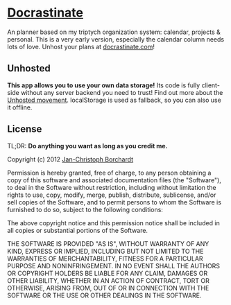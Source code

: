 # [Docrastinate](http://docrastinate.com)

An planner based on my triptych organization system: calendar, projects & personal.
This is a very early version, especially the calendar column needs lots of love.
Unhost your plans at [docrastinate.com](http://docrastinate.com)!


## Unhosted

**This app allows you to use your own data storage!** Its code is fully client-side without any server backend you need to trust! Find out more about the [Unhosted movement](http://unhosted.org). localStorage is used as fallback, so you can also use it offline.



## License

TL;DR: **Do anything you want as long as you credit me.**

Copyright (c) 2012 [Jan-Christoph Borchardt](http://jancborchardt.net)

Permission is hereby granted, free of charge, to any person obtaining a copy of this software and associated documentation files (the "Software"), to deal in the Software without restriction, including without limitation the rights to use, copy, modify, merge, publish, distribute, sublicense, and/or sell copies of the Software, and to permit persons to whom the Software is furnished to do so, subject to the following conditions:

The above copyright notice and this permission notice shall be included in all copies or substantial portions of the Software.

THE SOFTWARE IS PROVIDED "AS IS", WITHOUT WARRANTY OF ANY KIND, EXPRESS OR IMPLIED, INCLUDING BUT NOT LIMITED TO THE WARRANTIES OF MERCHANTABILITY, FITNESS FOR A PARTICULAR PURPOSE AND NONINFRINGEMENT. IN NO EVENT SHALL THE AUTHORS OR COPYRIGHT HOLDERS BE LIABLE FOR ANY CLAIM, DAMAGES OR OTHER LIABILITY, WHETHER IN AN ACTION OF CONTRACT, TORT OR OTHERWISE, ARISING FROM, OUT OF OR IN CONNECTION WITH THE SOFTWARE OR THE USE OR OTHER DEALINGS IN THE SOFTWARE.
